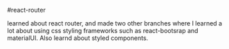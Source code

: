#react-router

learned about react router, and made two other branches where I learned a lot about using css styling frameworks such as react-bootsrap and materialUI. Also learnd about styled components.
